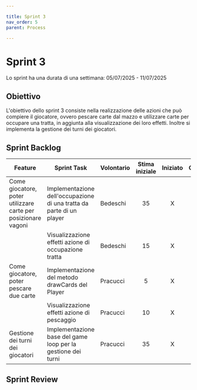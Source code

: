 ```yaml
---

title: Sprint 3
nav_order: 5
parent: Process

---
```


# Sprint 3

Lo sprint ha una durata di una settimana: 05/07/2025 - 11/07/2025

## Obiettivo

L'obiettivo dello sprint 3 consiste nella realizzazione delle azioni che può compiere il giocatore, ovvero pescare carte
dal mazzo e utilizzare carte per occupare una tratta, in aggiunta alla visualizzazione dei loro effetti. Inoltre si
implementa la gestione dei turni dei giocatori.

## Sprint Backlog

| Feature                                                       | Sprint Task                                                          | Volontario | Stima iniziale | Iniziato | Completato |
|---------------------------------------------------------------|----------------------------------------------------------------------|------------|:--------------:|:--------:|:----------:|
| Come giocatore, poter utilizzare carte per posizionare vagoni | Implementazione dell'occupazione di una tratta da parte di un player | Bedeschi   |       35       |    X     |            |
|                                                               | Visualizzazione effetti azione di occupazione tratta                 | Bedeschi   |       15       |    X     |            |
| Come giocatore, poter pescare due carte                       | Implementazione del metodo drawCards del Player                      | Pracucci   |       5        |    X     |     X      |
|                                                               | Visualizzazione effetti azione di pescaggio                          | Pracucci   |       10       |    X     |     X      |
| Gestione dei turni dei giocatori                              | Implementazione base del game loop per la gestione dei turni         | Pracucci   |       35       |    X     |            |

## Sprint Review